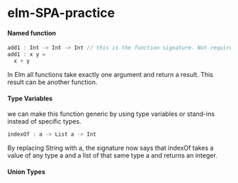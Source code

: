 # elm-SPA-practice

#### Named function

```js
add1 : Int -> Int -> Int // this is the function signature. Not required but clearer AND makes the intention of the function clearer
add1 : x y =
  x + y
```
In Elm all functions take exactly one argument and return a result. This result can be another function.

#### Type Variables
we can make this function generic by using type variables or stand-ins instead of specific types.
```js
indexOf : a -> List a -> Int
```
By replacing String with a, the signature now says that indexOf takes a value of any type a and a list of that same type a and returns an integer.

#### Union Types
